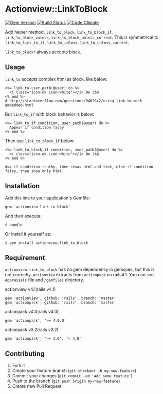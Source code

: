 # Actionview::LinkToBlock

[![Gem Version](https://badge.fury.io/rb/actionview-link_to_block.png)](http://badge.fury.io/rb/actionview-link_to_block)
[![Build Status](https://api.travis-ci.org/sanemat/actionview-link_to_block.png?branch=master)](https://travis-ci.org/sanemat/actionview-link_to_block)
[![Code Climate](https://codeclimate.com/github/sanemat/actionview-link_to_block.png)](https://codeclimate.com/github/sanemat/actionview-link_to_block)

Add helper method, `link_to_block`, `link_to_block_if`, `link_to_block_unless`, `link_to_block_unless_current`.
This is symmetrical to `link_to`, `link_to_if`, `link_to_unless`, `link_to_unless_current`.

`link_to_block*` always accepts block.

## Usage

`link_to` accepts complex html as block, like below:

    <%= link_to user_path(@user) do %>
      <i class="icon-ok icon-white"></i> Do it@
    <% end %>
    # http://stackoverflow.com/questions/9401942/using-link-to-with-embedded-html

But `link_to_if` with block behavior is below:

    <%= link_to_if condition, user_path(@user) do %>
      Appear if condition falsy
    <% end %>

Then use `link_to_block_if` below:

    <%= link_to_block_if condition, user_path(@user) do %>
      <i class="icon-ok icon-white"></i> Do it@
    <% end %>
    
    #=> if condition truthy, then shows html and link, else if condition falsy, then show only html.

## Installation

Add this line to your application's Gemfile:

    gem 'actionview-link_to_block'

And then execute:

    $ bundle

Or install it yourself as:

    $ gem install actionview-link_to_block

## Requirement

`actionview-link_to_block` has no gem dependency in gemspec, but this is not correctly.
`actionview` extracts from `actionpack` on rails4.1.
You can see `Appraisals` file and `/gemfiles` directory.

actionview v4.1(rails v4.1)

    gem 'actionview', github: 'rails', branch: 'master'
    gem 'actionpack', github: 'rails', branch: 'master'

actionpack v4.0(rails v4.0)

    gem 'actionpack', '>= 4.0.0'

actionpack v3.2(rails v3.2)

    gem 'actionpack', '>= 3.0', '< 4.0'

## Contributing

1. Fork it
2. Create your feature branch (`git checkout -b my-new-feature`)
3. Commit your changes (`git commit -am 'Add some feature'`)
4. Push to the branch (`git push origin my-new-feature`)
5. Create new Pull Request

